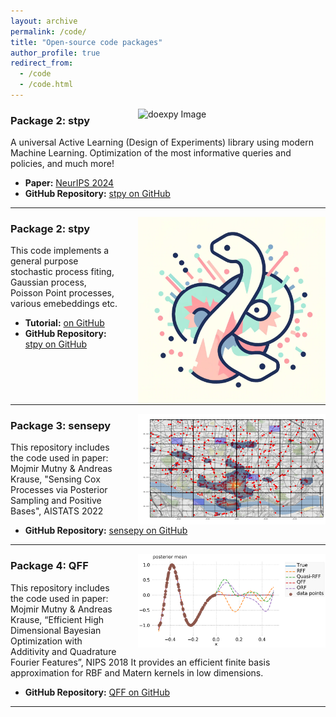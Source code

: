 ```yaml
---
layout: archive
permalink: /code/
title: "Open-source code packages"
author_profile: true
redirect_from: 
  - /code
  - /code.html
---
```

<!-- 
### Package 1: doexpy
This repostirory implements an advanced experim
- **GitHub Repository:** [doexpy on GitHub](https://github.com/Mojusko/doexpy) -->

<style>
img {
    float: right; /* Align images to the right */
    margin-left: 30px; /* Add some space between the text and the image */
    width: 300px; /* Fixed width for all images */
    height: auto; /* Maintain aspect ratio */
}
hr {
    clear: both; /* Ensures the horizontal line is not affected by floating elements */
}
</style>

![doexpy Image](https://github.com/Mojusko/experiment-design-mdp/blob/main/icon.png) 
### Package 2: stpy
A universal Active Learning (Design of Experiments) library using modern Machine Learning. Optimization of the most informative queries and policies, and much more! 
- **Paper:** [NeurIPS 2024](https://arxiv.org/abs/2402.08406)
- **GitHub Repository:** [stpy on GitHub](https://github.com/Mojusko/experiment-design-mdp)


***

![stpy Image](https://github.com/Mojusko/stpy/blob/stable/stpy.png) 
### Package 2: stpy
This code implements a general purpose stochastic process fiting, Gaussian process, Poisson Point processes, various emebeddings etc. 
- **Tutorial:** [on GitHub](https://github.com/Mojusko/stpy/tree/stable/tutorials)
- **GitHub Repository:** [stpy on GitHub](https://github.com/Mojusko/stpy)

***


![sensepy Image](/files/images/sensepy.png)
### Package 3: sensepy
This repository includes the code used in paper: Mojmir Mutny & Andreas Krause, "Sensing Cox Processes via Posterior Sampling and Positive Bases", AISTATS 2022
- **GitHub Repository:** [sensepy on GitHub](https://github.com/Mojusko/sensepy)

***

![QFF Image](/files/images/qff.png)
### Package 4: QFF
This repository includes the code used in paper: Mojmir Mutny & Andreas Krause, “Efficient High Dimensional Bayesian Optimization with Additivity and Quadrature Fourier Features”, NIPS 2018 It provides an efficient finite basis approximation for RBF and Matern kernels in low dimensions.
- **GitHub Repository:** [QFF on GitHub](https://github.com/Mojusko/QFF)

***

